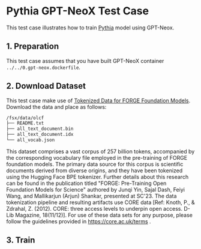 
# Pythia GPT-NeoX Test Case <!-- omit in toc -->

This test case illustrates how to train [Pythia](https://arxiv.org/abs/2304.01373) model using GPT-Neox. 

## 1. Preparation

This test case assumes that you have built GPT-NeoX container `../../0.gpt-neox.dockerfile`.

## 2. Download Dataset 

This test case make use of [Tokenized Data for FORGE Foundation Models](https://doi.ccs.ornl.gov/ui/doi/453). Download the data and place as follows:

```bash
/fsx/data/olcf
├── README.txt
├── all_text_document.bin
├── all_text_document.idx
└── all_vocab.json
```

This dataset comprises a vast corpus of 257 billion tokens, accompanied by the corresponding vocabulary file employed in the pre-training of FORGE foundation models. The primary data source for this corpus is scientific documents derived from diverse origins, and they have been tokenized using the Hugging Face BPE tokenizer. Further details about this research can be found in the publication titled "FORGE: Pre-Training Open Foundation Models for Science" authored by Junqi Yin, Sajal Dash, Feiyi Wang, and Mallikarjun (Arjun) Shankar, presented at SC'23. The data tokenization pipeline and resulting artifacts use CORE data [Ref: Knoth, P., & Zdrahal, Z. (2012). CORE: three access levels to underpin open access. D-Lib Magazine, 18(11/12)]. For use of these data sets for any purpose, please follow the guidelines provided in https://core.ac.uk/terms .

## 3. Train 


